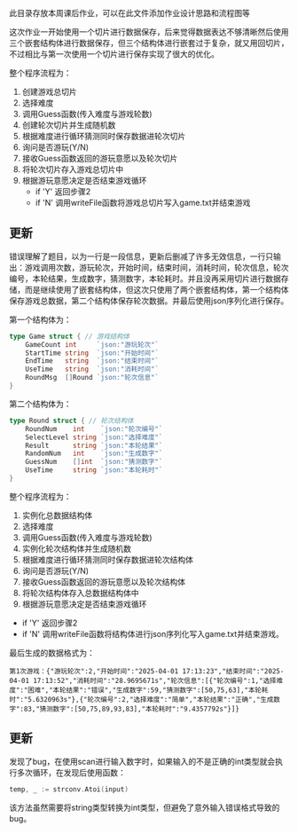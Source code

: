 此目录存放本周课后作业，可以在此文件添加作业设计思路和流程图等


这次作业一开始使用一个切片进行数据保存，后来觉得数据表达不够清晰然后使用三个嵌套结构体进行数据保存，但三个结构体进行嵌套过于复杂，就又用回切片，不过相比与第一次使用一个切片进行保存实现了很大的优化。


整个程序流程为：
1. 创建游戏总切片
2. 选择难度
3. 调用Guess函数(传入难度与游戏轮数)
4. 创建轮次切片并生成随机数
5. 根据难度进行循环猜测同时保存数据进轮次切片
6. 询问是否游玩(Y/N)
7. 接收Guess函数返回的游玩意愿以及轮次切片
8. 将轮次切片存入游戏总切片中
9. 根据游玩意愿决定是否结束游戏循环 
   - if 'Y' 返回步骤2
   - if 'N' 调用writeFile函数将游戏总切片写入game.txt并结束游戏


## 更新


错误理解了题目，以为一行是一段信息，更新后删减了许多无效信息，一行只输出：游戏调用次数，游玩轮次，开始时间，结束时间，消耗时间，轮次信息，轮次编号，本轮结果，生成数字，猜测数字，本轮耗时。并且没再采用切片进行数据存储，而是继续使用了嵌套结构体，但这次只使用了两个嵌套结构体，第一个结构体保存游戏总数据，第二个结构体保存轮次数据。并最后使用json序列化进行保存。

第一个结构体为：

```go
type Game struct { // 游戏结构体
    GameCount int     `json:"游玩轮次"`
    StartTime string  `json:"开始时间"`
    EndTime   string  `json:"结束时间"`
    UseTime   string  `json:"消耗时间"`
    RoundMsg  []Round `json:"轮次信息"`
}
```

第二个结构体为：

```go
type Round struct { // 轮次结构体
	RoundNum    int    `json:"轮次编号"`
	SelectLevel string `json:"选择难度"`
	Result      string `json:"本轮结果"`
	RandomNum   int    `json:"生成数字"`
	GuessNum    []int  `json:"猜测数字"`
	UseTime     string `json:"本轮耗时"`
}
```

整个程序流程为：
1. 实例化总数据结构体
2. 选择难度
3. 调用Guess函数(传入难度与游戏轮数)
4. 实例化轮次结构体并生成随机数
5. 根据难度进行循环猜测同时保存数据进轮次结构体
6. 询问是否游玩(Y/N)
7. 接收Guess函数返回的游玩意愿以及轮次结构体
8. 将轮次结构体存入总数据结构体中
9. 根据游玩意愿决定是否结束游戏循环
  - if 'Y' 返回步骤2
  - if 'N' 调用writeFile函数将结构体进行json序列化写入game.txt并结束游戏。

  最后生成的数据格式为：

```
第1次游戏：{"游玩轮次":2,"开始时间":"2025-04-01 17:13:23","结束时间":"2025-04-01 17:13:52","消耗时间":"28.9695671s","轮次信息":[{"轮次编号":1,"选择难度":"困难","本轮结果":"错误","生成数字":59,"猜测数字":[50,75,63],"本轮耗时":"5.6320963s"},{"轮次编号":2,"选择难度":"简单","本轮结果":"正确","生成数字":83,"猜测数字":[50,75,89,93,83],"本轮耗时":"9.4357792s"}]}
```


## 更新


发现了bug，在使用scan进行输入数字时，如果输入的不是正确的int类型就会执行多次循环，在发现后使用函数：

```go
temp, _ := strconv.Atoi(input)
```

该方法虽然需要将string类型转换为int类型，但避免了意外输入错误格式导致的bug。

